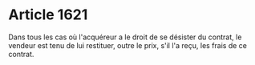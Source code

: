 # Article 1621

Dans tous les cas où l'acquéreur a le droit de se désister du contrat, le vendeur est tenu de lui restituer, outre le prix, s'il l'a reçu, les frais de ce contrat.
